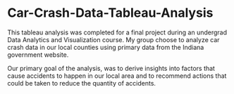 # Car-Crash-Data-Tableau-Analysis

This tableau analysis was completed for a final project during an undergrad Data Analytics and Visualization course. My group choose to analyze car crash data in our local counties using primary data from the Indiana government website.

Our primary goal of the analysis, was to derive insights into factors that cause accidents to happen in our local area and to recommend actions that could be taken to reduce the quantity of accidents. 
